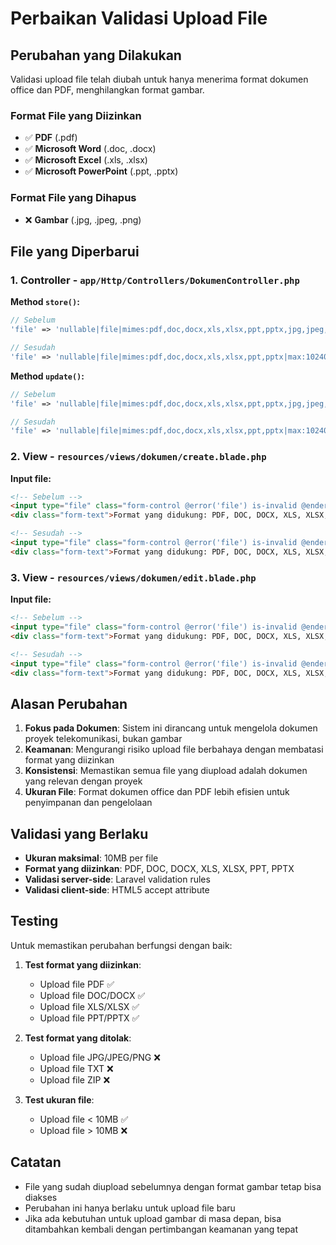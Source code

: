 # Perbaikan Validasi Upload File

## Perubahan yang Dilakukan

Validasi upload file telah diubah untuk hanya menerima format dokumen office dan PDF, menghilangkan format gambar.

### Format File yang Diizinkan
- ✅ **PDF** (.pdf)
- ✅ **Microsoft Word** (.doc, .docx)
- ✅ **Microsoft Excel** (.xls, .xlsx)
- ✅ **Microsoft PowerPoint** (.ppt, .pptx)

### Format File yang Dihapus
- ❌ **Gambar** (.jpg, .jpeg, .png)

## File yang Diperbarui

### 1. Controller - `app/Http/Controllers/DokumenController.php`

**Method `store()`:**
```php
// Sebelum
'file' => 'nullable|file|mimes:pdf,doc,docx,xls,xlsx,ppt,pptx,jpg,jpeg,png|max:10240',

// Sesudah
'file' => 'nullable|file|mimes:pdf,doc,docx,xls,xlsx,ppt,pptx|max:10240',
```

**Method `update()`:**
```php
// Sebelum
'file' => 'nullable|file|mimes:pdf,doc,docx,xls,xlsx,ppt,pptx,jpg,jpeg,png|max:10240',

// Sesudah
'file' => 'nullable|file|mimes:pdf,doc,docx,xls,xlsx,ppt,pptx|max:10240',
```

### 2. View - `resources/views/dokumen/create.blade.php`

**Input file:**
```html
<!-- Sebelum -->
<input type="file" class="form-control @error('file') is-invalid @enderror" id="file" name="file" accept=".pdf,.doc,.docx,.xls,.xlsx,.ppt,.pptx,.jpg,.jpeg,.png">
<div class="form-text">Format yang didukung: PDF, DOC, DOCX, XLS, XLSX, PPT, PPTX, JPG, JPEG, PNG (Max: 10MB)</div>

<!-- Sesudah -->
<input type="file" class="form-control @error('file') is-invalid @enderror" id="file" name="file" accept=".pdf,.doc,.docx,.xls,.xlsx,.ppt,.pptx">
<div class="form-text">Format yang didukung: PDF, DOC, DOCX, XLS, XLSX, PPT, PPTX (Max: 10MB)</div>
```

### 3. View - `resources/views/dokumen/edit.blade.php`

**Input file:**
```html
<!-- Sebelum -->
<input type="file" class="form-control @error('file') is-invalid @enderror" id="file" name="file" accept=".pdf,.doc,.docx,.xls,.xlsx,.ppt,.pptx,.jpg,.jpeg,.png">
<div class="form-text">Format yang didukung: PDF, DOC, DOCX, XLS, XLSX, PPT, PPTX, JPG, JPEG, PNG (Max: 10MB)</div>

<!-- Sesudah -->
<input type="file" class="form-control @error('file') is-invalid @enderror" id="file" name="file" accept=".pdf,.doc,.docx,.xls,.xlsx,.ppt,.pptx">
<div class="form-text">Format yang didukung: PDF, DOC, DOCX, XLS, XLSX, PPT, PPTX (Max: 10MB)</div>
```

## Alasan Perubahan

1. **Fokus pada Dokumen**: Sistem ini dirancang untuk mengelola dokumen proyek telekomunikasi, bukan gambar
2. **Keamanan**: Mengurangi risiko upload file berbahaya dengan membatasi format yang diizinkan
3. **Konsistensi**: Memastikan semua file yang diupload adalah dokumen yang relevan dengan proyek
4. **Ukuran File**: Format dokumen office dan PDF lebih efisien untuk penyimpanan dan pengelolaan

## Validasi yang Berlaku

- **Ukuran maksimal**: 10MB per file
- **Format yang diizinkan**: PDF, DOC, DOCX, XLS, XLSX, PPT, PPTX
- **Validasi server-side**: Laravel validation rules
- **Validasi client-side**: HTML5 accept attribute

## Testing

Untuk memastikan perubahan berfungsi dengan baik:

1. **Test format yang diizinkan**:
   - Upload file PDF ✅
   - Upload file DOC/DOCX ✅
   - Upload file XLS/XLSX ✅
   - Upload file PPT/PPTX ✅

2. **Test format yang ditolak**:
   - Upload file JPG/JPEG/PNG ❌
   - Upload file TXT ❌
   - Upload file ZIP ❌

3. **Test ukuran file**:
   - Upload file < 10MB ✅
   - Upload file > 10MB ❌

## Catatan

- File yang sudah diupload sebelumnya dengan format gambar tetap bisa diakses
- Perubahan ini hanya berlaku untuk upload file baru
- Jika ada kebutuhan untuk upload gambar di masa depan, bisa ditambahkan kembali dengan pertimbangan keamanan yang tepat
